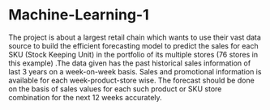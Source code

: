 # Machine-Learning-1

The project is about a largest retail chain which wants to use their vast data source to build the efficient forecasting model to predict the sales for each SKU (Stock Keeping Unit) in the portfolio of its multiple stores (76 stores in this example) .The data given has the past historical sales information of last 3 years on a week-on-week basis. Sales and promotional information is available for each week-product-store wise. The forecast should be done on the basis of sales values for each such product or SKU store combination for the next 12 weeks accurately.

